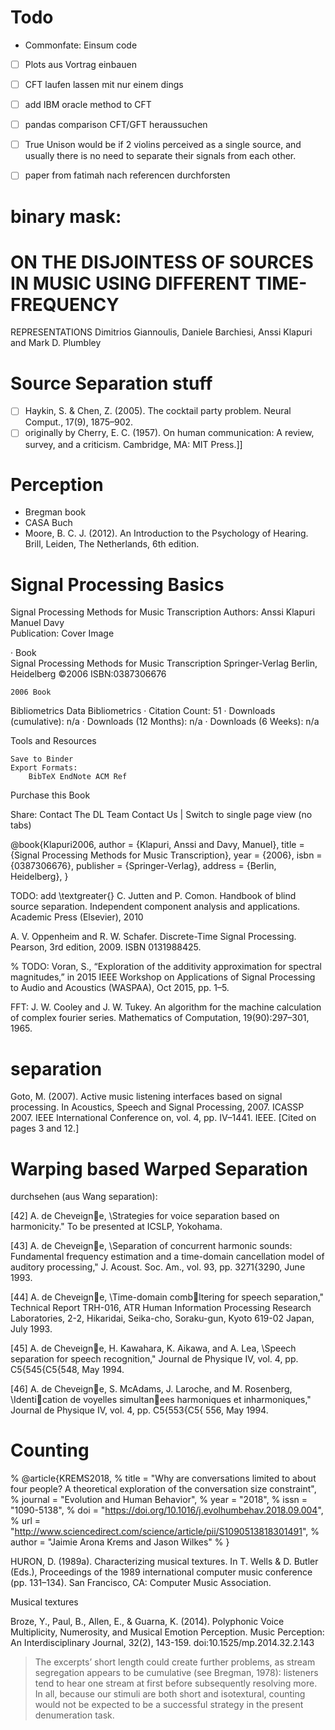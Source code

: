 
# Todo

- Commonfate: Einsum code
- [ ] Plots aus Vortrag einbauen
- [ ] CFT laufen lassen mit nur einem dings
- [ ] add IBM oracle method to CFT
- [ ] pandas comparison CFT/GFT heraussuchen
- [ ] True Unison would be if 2 violins perceived as a single source, and usually there is no need to separate their signals from each other.

- [ ] paper from fatimah nach referencen durchforsten

# binary mask:

# ON THE DISJOINTESS OF SOURCES IN MUSIC USING DIFFERENT TIME-FREQUENCY
REPRESENTATIONS
Dimitrios Giannoulis, Daniele Barchiesi, Anssi Klapuri and Mark D. Plumbley

# Source Separation stuff

* [ ] Haykin, S. & Chen, Z. (2005). The cocktail party problem. Neural Comput., 17(9), 1875–902.
* [ ] originally by  Cherry, E. C. (1957). On human communication: A review, survey, and a criticism. Cambridge, MA: MIT Press.]]

# Perception

* Bregman book
* CASA Buch
* Moore, B. C. J. (2012). An Introduction to the Psychology of Hearing. Brill, Leiden, The Netherlands, 6th edition.

# Signal Processing Basics


Signal Processing Methods for Music Transcription
Authors: 	Anssi Klapuri 	
	Manuel Davy 	
Publication:
Cover Image

· Book 	
Signal Processing Methods for Music Transcription
Springer-Verlag Berlin, Heidelberg ©2006
ISBN:0387306676

	2006 Book
Bibliometrics Data  Bibliometrics
· Citation Count: 51
· Downloads (cumulative): n/a
· Downloads (12 Months): n/a
· Downloads (6 Weeks): n/a



Tools and Resources

    Save to Binder
    Export Formats:
        BibTeX EndNote ACM Ref

Purchase this Book  

Share:
Contact The DL Team Contact Us | Switch to single page view (no tabs)

@book{Klapuri2006,
 author = {Klapuri, Anssi and Davy, Manuel},
 title = {Signal Processing Methods for Music Transcription},
 year = {2006},
 isbn = {0387306676},
 publisher = {Springer-Verlag},
 address = {Berlin, Heidelberg},
}

TODO: add \textgreater{} C. Jutten and P. Comon. Handbook of blind
source separation. Independent component analysis and applications.
Academic Press (Elsevier), 2010

A. V. Oppenheim and R. W. Schafer. Discrete-Time Signal Processing. Pearson, 3rd edition, 2009. ISBN 0131988425.

% TODO: Voran, S., “Exploration of the additivity approximation for spectral magnitudes,” in 2015 IEEE Workshop on Applications of Signal Processing to Audio and Acoustics (WASPAA), Oct 2015, pp. 1–5.

FFT:
J. W. Cooley and J. W. Tukey. An algorithm for the machine calculation of complex fourier series. Mathematics of Computation, 19(90):297–301, 1965.

# separation

Goto, M. (2007). Active music listening interfaces based on signal processing. In Acoustics, Speech and Signal Processing, 2007. ICASSP 2007. IEEE International Conference on, vol. 4, pp. IV–1441. IEEE. [Cited on pages 3 and 12.]

# Warping based Warped Separation

durchsehen (aus Wang separation):

[42] A. de Cheveigne, \Strategies for voice separation based on harmonicity." To be presented at ICSLP, Yokohama.

[43] A. de Cheveigne, \Separation of concurrent harmonic sounds: Fundamental frequency estimation and a time-domain cancellation model of auditory processing," J. Acoust. Soc. Am., vol. 93, pp. 3271{3290, June 1993.

[44] A. de Cheveigne, \Time-domain combltering for speech separation," Technical Report TRH-016, ATR Human Information Processing Research Laboratories, 2-2, Hikaridai, Seika-cho, Soraku-gun, Kyoto 619-02 Japan, July 1993.

[45] A. de Cheveigne, H. Kawahara, K. Aikawa, and A. Lea, \Speech separation for speech recognition," Journal de Physique IV, vol. 4, pp. C5{545{C5{548, May 1994.

[46] A. de Cheveigne, S. McAdams, J. Laroche, and M. Rosenberg, \Identication de voyelles simultanees harmoniques et inharmoniques," Journal de Physique IV, vol. 4, pp. C5{553{C5{ 556, May 1994.

# Counting

% @article{KREMS2018,
% title = "Why are conversations limited to about four people? A theoretical exploration of the conversation size constraint",
% journal = "Evolution and Human Behavior",
% year = "2018",
% issn = "1090-5138",
% doi = "https://doi.org/10.1016/j.evolhumbehav.2018.09.004",
% url = "http://www.sciencedirect.com/science/article/pii/S1090513818301491",
% author = "Jaimie Arona Krems and Jason Wilkes"
% }

HURON, D. (1989a). Characterizing musical textures. In T. Wells
& D. Butler (Eds.), Proceedings of the 1989 international computer music conference (pp. 131–134). San Francisco, CA:
Computer Music Association.

Musical textures

Broze, Y., Paul, B., Allen, E., & Guarna, K. (2014). Polyphonic Voice Multiplicity, Numerosity, and Musical Emotion Perception. Music Perception: An Interdisciplinary Journal, 32(2), 143-159. doi:10.1525/mp.2014.32.2.143

> The excerpts’ short length could create further problems, as stream segregation appears to be cumulative (see Bregman, 1978):
listeners tend to hear one stream at first before subsequently resolving more. In all, because our stimuli are both short and isotextural, counting would not be expected to be a successful strategy in the present denumeration task.
